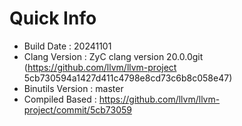 # Quick Info
* Build Date : 20241101
* Clang Version : ZyC clang version 20.0.0git (https://github.com/llvm/llvm-project 5cb730594a1427d411c4798e8cd73c6b8c058e47)
* Binutils Version : master
* Compiled Based : https://github.com/llvm/llvm-project/commit/5cb73059

